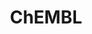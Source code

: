 ---
layout: default
bigquery: https://console.cloud.google.com/bigquery?p=patents-public-data&d=ebi_chembl&page=dataset
citation: '"The ChEMBL database in 2017." Anna Gaulton, Anne Hersey, Michał Nowotka,
  A Patrícia Bento, Jon Chambers, David Mendez, Prudence Mutowo, Francis Atkinson,
  Louisa J Bellis, Elena Cibrián-Uhalte, Mark Davies, Nathan Dedman, Anneli Karlsson,
  María Paula Magariños, John P Overington, George Papadatos, Ines Smit, Andrew R
  Leach Nucleic acids Research (2017) 45 (Database Issue), D945-D954'
contributors: European Bioinformatics Institute
cost: None
description: ChEMBL Data is a manually curated database of small molecules used in
  drug discovery, including information about existing patented drugs.
documentation: 'schema: https://www.ebi.ac.uk/chembl/db_schema


  '
last_edit: 04/11/2022, 03:19:25
location: https://console.cloud.google.com/marketplace/product/google_patents_public_datasets/chembl
maintained_by: EMBL-EBI, an outstation of European Molecular Biology Laboratory
related_publications: '

  ChEMBL: towards direct deposition of bioassay data.


  Mendez D, Gaulton A, Bento AP, Chambers J, De Veij M, Félix E, Magariños MP, Mosquera
  JF, Mutowo P, Nowotka M, Gordillo-Marañón M, Hunter F, Junco L, Mugumbate G, Rodriguez-Lopez
  M, Atkinson F, Bosc N, Radoux CJ, Segura-Cabrera A, Hersey A, Leach AR.


  — Nucleic Acids Res. 2019; 47(D1):D930-D940. doi: 10.1093/nar/gky1075

  '
schema_fields:
- who_name
- submission_date
- title
- standard_inchi
- last_active
- l6
- volume
- warning_description
- first_in_class
- published_value
- upper_value
- predbind_id
- approval_date
- warning_year
- domain_name
- ddd_value
- parent_type
- variant_id
- domain_id
- ridx
- warning_type
- site_name
- hrac_class_id
- cidx
- ddd_units
- curated_by
- num_lipinski_ro5_violations
- compound_name
- frac_code
- log_id
- mol_frac_id
- cl_lincs_id
- biocomp_id
- standard_inchi_key
- relationship
- as_id
- target_mapping
- parent_id
- drug_record_id
- standard_units
- ap_id
- assay_category
- res_stem_id
- aromatic_rings
- stem_class
- abstract
- route
- num_ro5_violations
- acd_most_bpka
- molregno
- l3
- le
- efo_term
- drugind_id
- mol_atc_id
- domain_description
- indref_id
- irac_code
- protein_class_id
- molsyn_id
- ass_cls_map_id
- job_id
- standard_flag
- cell_name
- parent_molregno
- start_position
- mc_target_name
- ad_type
- class_level
- molecular_species
- withdrawn_year
- molfile
- mec_id
- compd_id
- src_assay_id
- efo_id
- metref_id
- psa
- ref_type
- who_extra
- source_domain_id
- assay_tissue
- updated_by
- activity_id
- mc_tax_id
- rgid
- compound_key
- assay_organism
- standard_type
- end_position
- hbd_lipinski
- warning_class
- cell_description
- standard_value
- met_comment
- downgraded
- cell_ontology_id
- accession
- hba
- confidence
- updated_on
- warnref_id
- assay_cell_type
- cell_source_tissue
- go_id
- source
- dosed_ingredient
- units
- path
- synonyms
- tbl
- acd_logp
- level1
- drug_product_flag
- target_type
- normal_range_max
- comp_go_id
- version
- orig_description
- first_page
- normal_range_min
- bto_id
- mesh_id
- curation_comment
- alert_set_id
- src_compound_id
- l4
- applicant_full_name
- subgroup
- rtb
- action_type
- l2
- structure_type
- level4
- dosage_form
- disease_efficacy
- data_validity_comment
- aspect
- mol_hrac_id
- direct_interaction
- site_residues
- patent_expire_date
- assay_source
- usan_stem
- met_conversion
- ingredient
- heavy_atoms
- aidx
- protein_class_synonym
- hbd
- level4_description
- component_synonym
- level1_description
- mw_freebase
- usan_year
- chebi_par_id
- pathway_key
- full_mwt
- active_ingredient
- assay_param_id
- prod_pat_id
- level3
- entity_type
- creation_date
- assay_class_id
- sei
- patent_no
- text_value
- src_id
- tid
- full_molformula
- relation
- actsm_id
- mol_irac_id
- chirality
- sequence_md5sum
- caloha_id
- tissue_id
- label
- drug_substance_flag
- target_desc
- potential_duplicate
- published_type
- idx
- relationship_type
- mutation
- short_name
- parameter_type
- qed_weighted
- src_short_name
- availability_type
- l8
- bao_endpoint
- polymer_flag
- isoform
- entity_id
- component_id
- authors
- stat
- formulation_id
- helm_notation
- pref_name
- chembl_id
- assay_tax_id
- l1
- site_id
- cx_most_apka
- assay_type
- therapeutic_flag
- mc_target_accession
- tid_fixed
- l7
- organism
- cpd_str_alert_id
- max_phase
- related_tid
- country
- selectivity_comment
- withdrawn_class
- ref_id
- description
- journal
- indication_class
- issue
- first_approval
- oral
- record_id
- doc_id
- type
- sitecomp_id
- uo_units
- stem
- ref_url
- trade_name
- acd_logd
- hrac_code
- delist_flag
- enzyme_name
- company
- species_group_flag
- smid
- set_name
- tax_id
- publication_number
- binding_site_comment
- atc_code
- pathway_id
- protein_class_desc
- inorganic_flag
- ro3_pass
- irac_class_id
- num_alerts
- major_class
- co_stem_id
- enzyme_tid
- molecule_type
- smarts
- oc_id
- withdrawn_country
- ddd_id
- withdrawn_flag
- cx_logd
- met_id
- natural_product
- activity_count
- assay_subcellular_fraction
- annotation
- activity_comment
- withdrawn_reason
- molecular_mechanism
- standard_text_value
- patent_use_code
- doc_type
- relationship_desc
- metabolite_record_id
- syn_type
- priority
- frac_class_id
- level5
- strength
- alert_id
- db_source
- cx_logp
- parent_go_id
- parenteral
- patent_id
- uberon_id
- cell_id
- assay_test_type
- mc_organism
- clo_id
- protclasssyn_id
- usan_stem_id
- name
- usan_substem
- targrel_id
- mechanism_comment
- status
- usan_stem_definition
- confidence_score
- component_type
- previous_company
- standard_upper_value
- level2
- sequence
- level3_description
- acd_most_apka
- product_id
- toid
- level2_description
- warning_country
- cell_source_tax_id
- qudt_units
- alogp
- targcomp_id
- bei
- ddd_admr
- nda_type
- prodrug
- black_box_warning
- l5
- cellosaurus_id
- comments
- cell_source_organism
- lle
- comp_class_id
- cx_most_bpka
- max_phase_for_ind
- src_description
- assay_id
- last_page
- published_relation
- mc_target_type
- standard_relation
- warning_id
- homologue
- mw_monoisotopic
- value
- doi
- class_type
- assay_desc
- canonical_smiles
- domain_type
- compsyn_id
- published_units
- bao_id
- result_flag
- substrate_record_id
- prediction_method
- topical
- mesh_heading
- std_act_id
- definition
- pchembl_value
- pubmed_id
- ddd_comment
- mecref_id
- year
- hba_lipinski
- mechanism_of_action
- active_molregno
- parameter_value
- db_version
- bao_format
- innovator_company
- assay_strain
- research_stem
- alert_name
shortname: chembl
tags:
- biotechnology
- health
- chemical
- bioinformatics
- medical
terms_of_use: CC BY-SA 3.0
title: ChEMBL
uuid: e232a192-965c-4ec9-904c-155b6dfe56c5
---